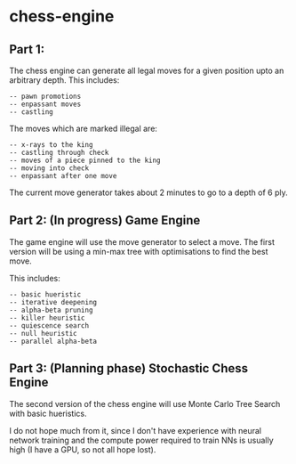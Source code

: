 # chess-engine

## Part 1:

The chess engine can generate all legal moves for a given position upto an arbitrary depth.
This includes:
```
-- pawn promotions
-- enpassant moves
-- castling
```

The moves which are marked illegal are:
```
-- x-rays to the king
-- castling through check
-- moves of a piece pinned to the king
-- moving into check
-- enpassant after one move
```

The current move generator takes about 2 minutes to go to a depth of 6 ply. 


## Part 2: (In progress) Game Engine

The game engine will use the move generator to select a move. The first version will be using a min-max tree with optimisations to find the best move.

This includes:
```
-- basic hueristic
-- iterative deepening
-- alpha-beta pruning
-- killer heuristic
-- quiescence search
-- null heuristic
-- parallel alpha-beta
```

## Part 3: (Planning phase) Stochastic Chess Engine

The second version of the chess engine will use Monte Carlo Tree Search with basic hueristics. 

I do not hope much from it, since I don't have experience with neural network training and the compute power required to train NNs is usually high (I have a GPU, so not all hope lost). 
